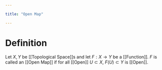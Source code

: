 ```yaml
---

title: "Open Map"

---
```

# Definition
Let $X, Y$ be [[Topological Space]]s and let $F: X \to Y$ be a [[Function]]. $F$ is called an [[Open Map]] if for all [[Open]] $U \subset X$, $F(U) \subset Y$ is [[Open]].